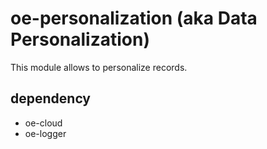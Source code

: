 # oe-personalization (aka Data Personalization)

This module allows to personalize records.

## dependency
* oe-cloud
* oe-logger




